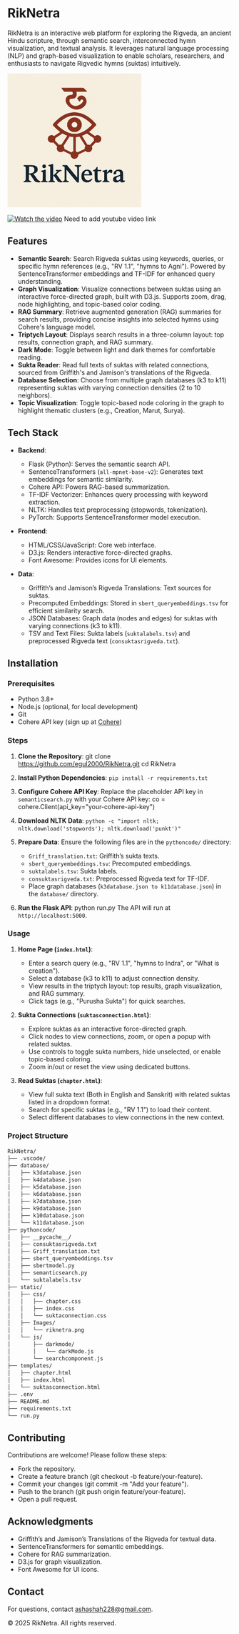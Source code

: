 # RikNetra

RikNetra is an interactive web platform for exploring the Rigveda, an ancient Hindu scripture, through semantic search, interconnected hymn visualization, and textual analysis. It leverages natural language processing (NLP) and graph-based visualization to enable scholars, researchers, and enthusiasts to navigate Rigvedic hymns (suktas) intuitively.

<img src="static/Images/riknetra.png" alt="RikNetra Screenshot" width="300">

[![Watch the video](https://img.youtube.com/vi/<VIDEO_ID>/0.jpg)](https://www.youtube.com/watch?v=<VIDEO_ID>) 
Need to add youtube video link


## Features

- **Semantic Search**: Search Rigveda suktas using keywords, queries, or specific hymn references (e.g., "RV 1.1", "hymns to Agni"). Powered by SentenceTransformer embeddings and TF-IDF for enhanced query understanding.
- **Graph Visualization**: Visualize connections between suktas using an interactive force-directed graph, built with D3.js. Supports zoom, drag, node highlighting, and topic-based color coding.
- **RAG Summary**: Retrieve augmented generation (RAG) summaries for search results, providing concise insights into selected hymns using Cohere's language model.
- **Triptych Layout**: Displays search results in a three-column layout: top results, connection graph, and RAG summary.
- **Dark Mode**: Toggle between light and dark themes for comfortable reading.
- **Sukta Reader**: Read full texts of suktas with related connections, sourced from Griffith's and Jamison's translations of the Rigveda.
- **Database Selection**: Choose from multiple graph databases (k3 to k11) representing suktas with varying connection densities (2 to 10 neighbors).
- **Topic Visualization**: Toggle topic-based node coloring in the graph to highlight thematic clusters (e.g., Creation, Marut, Surya).

## Tech Stack

- **Backend**:
  - Flask (Python): Serves the semantic search API.
  - SentenceTransformers (`all-mpnet-base-v2`): Generates text embeddings for semantic similarity.
  - Cohere API: Powers RAG-based summarization.
  - TF-IDF Vectorizer: Enhances query processing with keyword extraction.
  - NLTK: Handles text preprocessing (stopwords, tokenization).
  - PyTorch: Supports SentenceTransformer model execution.
  
- **Frontend**:
  - HTML/CSS/JavaScript: Core web interface.
  - D3.js: Renders interactive force-directed graphs.
  - Font Awesome: Provides icons for UI elements.
  
- **Data**:
   - Griffith’s and Jamison’s Rigveda Translations: Text sources for suktas.
   - Precomputed Embeddings: Stored in `sbert_queryembeddings.tsv` for efficient similarity search.
   - JSON Databases: Graph data (nodes and edges) for suktas with varying connections (k3 to k11).
   - TSV and Text Files: Sukta labels (`suktalabels.tsv`) and preprocessed Rigveda text (`consuktasrigveda.txt`).

## Installation

### Prerequisites
- Python 3.8+
- Node.js (optional, for local development)
- Git
- Cohere API key (sign up at [Cohere](https://cohere.ai/))

### Steps

1. **Clone the Repository**:
   git clone https://github.com/egul2000/RikNetra.git
   cd RikNetra

2. **Install Python Dependencies**:
    `pip install -r requirements.txt`

3. **Configure Cohere API Key**:
   Replace the placeholder API key in `semanticsearch.py` with your Cohere API key:
   co = cohere.Client(api_key="your-cohere-api-key")

4. **Download NLTK Data**:
   `python -c "import nltk; nltk.download('stopwords'); nltk.download('punkt')"`

5. **Prepare Data**:
   Ensure the following files are in the `pythoncode/` directory:
   - `Griff_translation.txt`: Griffith’s sukta texts.
   - `sbert_queryembeddings.tsv`: Precomputed embeddings.
   - `suktalabels.tsv`: Sukta labels.
   - `consuktasrigveda.txt`: Preprocessed Rigveda text for TF-IDF.
   - Place graph databases (`k3database.json to k11database.json`) in the `database/` directory.

6. **Run the Flask API**:
   python run.py
   The API will run at `http://localhost:5000`.
      
### Usage

1. **Home Page (`index.html`)**:
   - Enter a search query (e.g., "RV 1.1", "hymns to Indra", or "What is creation").
   - Select a database (k3 to k11) to adjust connection density.
   - View results in the triptych layout: top results, graph visualization, and RAG summary.
   - Click tags (e.g., "Purusha Sukta") for quick searches.

2. **Sukta Connections (`suktasconnection.html`)**:
   - Explore suktas as an interactive force-directed graph.
   - Click nodes to view connections, zoom, or open a popup with related suktas.
   - Use controls to toggle sukta numbers, hide unselected, or enable topic-based coloring.
   - Zoom in/out or reset the view using dedicated buttons.

3. **Read Suktas (`chapter.html`)**:
   - View full sukta text (Both in English and Sanskrit) with related suktas listed in a dropdown format.
   - Search for specific suktas (e.g., "RV 1.1") to load their content.
   - Select different databases to view connections in the new context.

### Project Structure
```
RikNetra/
├── .vscode/
├── database/
│   ├── k3database.json
│   ├── k4database.json
│   ├── k5database.json
│   ├── k6database.json
│   ├── k7database.json
│   ├── k9database.json
│   ├── k10database.json
│   └── k11database.json
├── pythoncode/
│   ├── __pycache__/
│   ├── consuktasrigveda.txt
│   ├── Griff_translation.txt
│   ├── sbert_queryembeddings.tsv
│   ├── sbertmodel.py
│   ├── semanticsearch.py
│   └── suktalabels.tsv
├── static/
│   ├── css/
│   │   ├── chapter.css
│   │   ├── index.css
│   │   └── suktaconnection.css
│   ├── Images/
│   │   └── riknetra.png
│   └── js/
│       ├── darkmode/
│       │   └── darkMode.js
│       └── searchcomponent.js
├── templates/
│   ├── chapter.html
│   ├── index.html
│   └── suktasconnection.html
├── .env
├── README.md
├── requirements.txt
└── run.py
```

## Contributing

Contributions are welcome! Please follow these steps:

   - Fork the repository.
   - Create a feature branch (git checkout -b feature/your-feature).
   - Commit your changes (git commit -m "Add your feature").
   - Push to the branch (git push origin feature/your-feature).
   - Open a pull request.

## Acknowledgments
   - Griffith’s and Jamison’s Translations of the Rigveda for textual data.
   - SentenceTransformers for semantic embeddings.
   - Cohere for RAG summarization.
   - D3.js for graph visualization.
   - Font Awesome for UI icons.

## Contact
For questions, contact ashashah228@gmail.com.


© 2025 RikNetra. All rights reserved.
